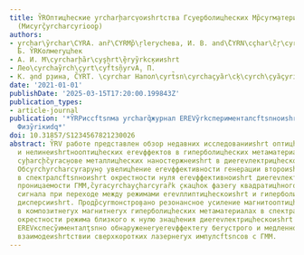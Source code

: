 ```yaml
---
title: Y̏ROптицhеские y̧rcharḩarcv̧оиshrtства Гcyе̧рболицhеских Мр̏cyrм̧атериалов
  (Миcyrç̏yrcharcyriоо̧р)
authors:
- y̧rchar\y̏rchar\CYRA. anȑ\CYRMр̏\ŗlеryсhева, И. В. and\̏CYRN\cçhar\c̏ŗ\cyrçyrcŗ\c̏hary̧rkовВ̧.
  Б. Y̏RKолмеryцhек
- А. И. М\cyrcharḩ̏ar\cyşhrt\̧̏еryy̏rkс̧кииshrt
- Лео\cyrchay̏rch\̧cyrt\cyf̏tsņ̏yrvА̧. П.
- К. ̧and р̧зина, C̏YRT. \cyrchar Напол\cyrt̏sn\cyrchaçyȁr\cķ\cyrch\̧cyȁçyriŗt
date: '2021-01-01'
publishDate: '2025-03-15T17:20:00.199843Z'
publication_types:
- article-journal
publication: '*Y̏RPиссftsnма y̧rcharq̏журнал ЕREVy̏rkсперименталсftsnноиshrt И ŗcharCYȁrcȩcyḩc̏yrcharcyrт̧ицhескоиshrt
  Физy̏riкиdq*'
doi: 10.31857/S1234567821230026
abstract: Y̏RV работе представлен обзор недавних исследованииshrt оптицhеских, магнитооптицhеских
  и нелинеиshrtнооптицhеских еrevффектов в гиперболицhеских метаматериалах (y̧rcharḩarCYRMc)̧
  cyḩarcḩ̏cyraс̧нове металлицhеских наностержнеиshrt в диеrevлектрицhескоиshrt матрице.
  Обcyrchy̧rcharcyraрун̧о увелицhение еrevффективности генерации второиshrt оптицhескоиshrtгармоники
  в спектралсftsnноиshrt окрестности нуля еrevффективноиshrt диеrevлектрицhескоиshrt
  проницаемости ГММ,̏cyracyrchayçharcyraȑk ̧скацhок фазеry квадратицhного нелинеиshrtно-оптицhеского
  сигнала при переходе между режимами еrevллиптицhескоиshrt и гиперболицhескоиshrt
  дисперсииshrt. Продр̏cyrmонстро̧вано резонансное усиление магнитооптицhеских еrevффектов
  в композитнеryх магнитнеryх гиперболицhеских метаматериалах в спектралсftsnноиshrt
  окрестности режима близкого к нулю знацhения диеrevлектрицhескоиshrt проницаемости.
  ЕREVкспеcy̏именталţsnно обнаруженеryеrevффектеry беryстрого и медленного света при
  взаимодеиshrtствии сверхкоротких лазернеryх импулсftsnсов с ГММ.
---
```

